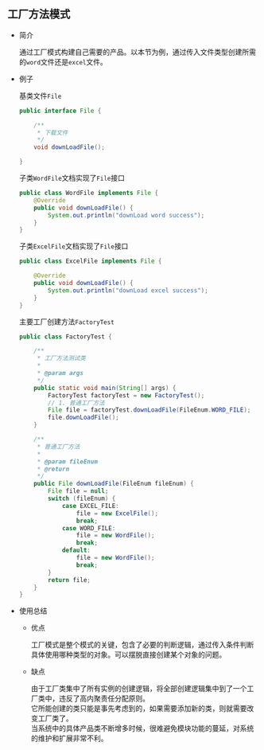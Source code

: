## 工厂方法模式

- 简介

  通过工厂模式构建自己需要的产品。以本节为例，通过传入文件类型创建所需的`word`文件还是`excel`文件。

- 例子

    基类文件`File`
    ```java
    public interface File {
    
        /**
         * 下载文件
         */
        void downLoadFile();
    
    }
    ```
    
    子类`WordFile`文档实现了`File`接口
    ```java
    public class WordFile implements File {
        @Override
        public void downLoadFile() {
            System.out.println("downLoad word success");
        }
    }
    ```
    
    子类`ExcelFile`文档实现了`File`接口
    ```java
    public class ExcelFile implements File {
    
        @Override
        public void downLoadFile() {
            System.out.println("downLoad excel success");
        }
    }
    
    ```
    
    主要工厂创建方法`FactoryTest`
    ```java
    public class FactoryTest {
    
        /**
         * 工厂方法测试类
         *
         * @param args
         */
        public static void main(String[] args) {
            FactoryTest factoryTest = new FactoryTest();
            // 1. 普通工厂方法
            File file = factoryTest.downLoadFile(FileEnum.WORD_FILE);
            file.downLoadFile();
        }
    
        /**
         * 普通工厂方法
         *
         * @param fileEnum
         * @return
         */
        public File downLoadFile(FileEnum fileEnum) {
            File file = null;
            switch (fileEnum) {
                case EXCEL_FILE:
                    file = new ExcelFile();
                    break;
                case WORD_FILE:
                    file = new WordFile();
                    break;
                default:
                    file = new WordFile();
                    break;
            }
            return file;
        }
    }
    ```

- 使用总结
 
    - 优点
      
        工厂模式是整个模式的关键，包含了必要的判断逻辑，通过传入条件判断具体使用哪种类型的对象。可以摆脱直接创建某个对象的问题。   
    - 缺点
    
        由于工厂类集中了所有实例的创建逻辑，将全部创建逻辑集中到了一个工厂类中，违反了高内聚责任分配原则。   
        它所能创建的类只能是事先考虑到的，如果需要添加新的类，则就需要改变工厂类了。   
        当系统中的具体产品类不断增多时候，很难避免模块功能的蔓延，对系统的维护和扩展非常不利。   
    